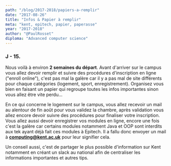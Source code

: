 ```yaml
---
path: "/blog/2017-2018/papiers-a-remplir"
date: "2017-08-26"
title: "Infos & Papier à remplir"
meta: "kent, epitech, papier, paperasse"
year: "2017-2018"
author: "@PaulRosset"
diploma: "Advanced computer science"
---
```


### J - 15.

Nous voilà à environ **2 semaines du départ**. Avant d'arriver sur le campus vous allez devoir remplir et suivre des procédures d'inscription en ligne ("enroll online"), c'est pas mal la galère car il y a pas mal de site différents pour chaque catégories (logement, sport, enregistrement). Organisez vous bien en faisant un papier qui regroupe toutes les infos importantes sinon vous allez être vite perdu...

En ce qui concerne le logement sur le campus, vous allez recevoir un mail au alentour de fin août pour vous validez la chambre, après validation vous allez encore devoir suivre des procédures pour finaliser votre inscription. Vous allez aussi devoir enregistrer vos modules en ligne, encore une fois c'est la galère car certains modules notamment Java et OOP sont interdits aux tek ayant déjà fait ces modules à Epitech. Il a fallu donc envoyer un mail à **computing@kent.ac.uk** pour leur signifier cela.

Un conseil aussi, c'est de partager le plus possible d'information sur Kent notamment en créant un slack au national afin de centraliser les informations importantes et autres tips.
